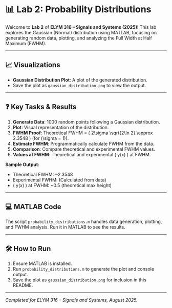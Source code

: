 # 📊 Lab 2: Probability Distributions

Welcome to **Lab 2** of **ELYM 316 – Signals and Systems (2025)**! This lab explores the Gaussian (Normal) distribution using MATLAB, focusing on generating random data, plotting, and analyzing the Full Width at Half Maximum (FWHM).

---

## 📈 Visualizations
- **Gaussian Distribution Plot**: A plot of the generated distribution.
- Save the plot as `gaussian_distribution.png` to view the output.

---

## ❓ Key Tasks & Results
1. **Generate Data**: 1000 random points following a Gaussian distribution.
2. **Plot**: Visual representation of the distribution.
3. **FWHM Proof**: Theoretical FWHM = \( 2\sigma \sqrt{2\ln 2} \approx 2.3548 \) (for \(\sigma = 1\)).
4. **Estimate FWHM**: Programmatically calculate FWHM from the data.
5. **Comparison**: Compare theoretical and experimental FWHM values.
6. **Values at FWHM**: Theoretical and experimental \( y(x) \) at FWHM.

**Sample Output**:
- Theoretical FWHM: ~2.3548
- Experimental FWHM: (Calculated from data)
- \( y(x) \) at FWHM: ~0.5 (theoretical max height)

---

## 💻 MATLAB Code
The script `probability_distributions.m` handles data generation, plotting, and FWHM analysis. Run it in MATLAB to see the results.

---

## 🛠️ How to Run
1. Ensure MATLAB is installed.
2. Run `probability_distributions.m` to generate the plot and console output.
3. Save the plot as `gaussian_distribution.png` for inclusion in this README.

---

*Completed for ELYM 316 – Signals and Systems, August 2025.*
